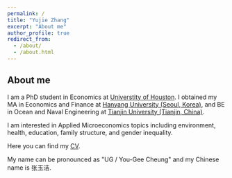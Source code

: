 ```yaml
---
permalink: /
title: "Yujie Zhang"
excerpt: "About me"
author_profile: true
redirect_from:
  - /about/
  - /about.html
---
```


## About me

I am a PhD student in Economics at [Universtity of Houston](https://www.uh.edu/class/economics/). I obtained my MA in Economics and Finance at [Hanyang University (Seoul, Korea)](https://site.hanyang.ac.kr/web/econeng/home), and BE in Ocean and Naval Engineering at [Tianjin University (Tianjin, China)](http://www.tju.edu.cn/english/index.htm).

I am interested in Applied Microeconomics topics including environment, health, education, family structure, and gender inequality. 

Here you can find my <a href="/files/YujieZhang_CV.pdf">CV</a>. 

My name can be pronounced as "UG / You-Gee Cheung" and my Chinese name is 张玉洁. 
